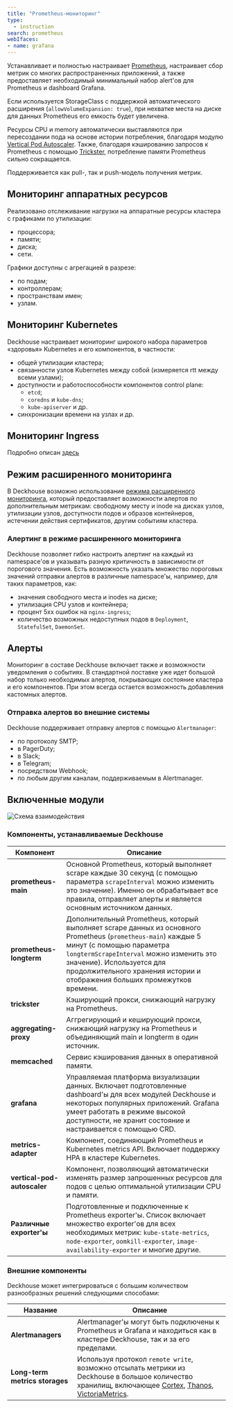 ```yaml
---
title: "Prometheus-мониторинг"
type:
  - instruction
search: prometheus
webIfaces:
- name: grafana
---
```


Устанавливает и полностью настраивает [Prometheus](https://prometheus.io/), настраивает сбор метрик со многих распространенных приложений, а также предоставляет необходимый минимальный набор alert'ов для Prometheus и dashboard Grafana.

Если используется StorageClass с поддержкой автоматического расширения (`allowVolumeExpansion: true`), при нехватке места на диске для данных Prometheus его емкость будет увеличена.

Ресурсы CPU и memory автоматически выставляются при пересоздании пода на основе истории потребления, благодаря модулю [Vertical Pod Autoscaler](../../modules/302-vertical-pod-autoscaler/). Также, благодаря кэшированию запросов к Prometheus с помощью [Trickster](https://github.com/trickstercache/trickster), потребление памяти Prometheus сильно сокращается.

Поддерживается как pull-, так и push-модель получения метрик.

## Мониторинг аппаратных ресурсов

Реализовано отслеживание нагрузки на аппаратные ресурсы кластера с графиками по утилизации:
- процессора;
- памяти;
- диска;
- сети.

Графики доступны с агрегацией в разрезе:
- по подам;
- контроллерам;
- пространствам имен;
- узлам.

## Мониторинг Kubernetes

Deckhouse настраивает мониторинг широкого набора параметров «здоровья» Kubernetes и его компонентов, в частности:
- общей утилизации кластера;
- связанности узлов Kubernetes между собой (измеряется rtt между всеми узлами);
- доступности и работоспособности компонентов control plane:
  - `etcd`;
  - `coredns` и `kube-dns`;
  - `kube-apiserver` и др.
- синхронизации времени на узлах и др.

## Мониторинг Ingress

Подробно описан [здесь](../../modules/402-ingress-nginx/#мониторинг-и-статистика)

## Режим расширенного мониторинга

В Deckhouse возможно использование [режима расширенного мониторинга](../340-extended-monitoring/), который предоставляет возможности алертов по дополнительным метрикам: свободному месту и inode на дисках узлов, утилизации узлов, доступности подов и образов контейнеров, истечении действия сертификатов, другим событиям кластера.

### Алертинг в режиме расширенного мониторинга

Deckhouse позволяет гибко настроить алертинг на каждый из namespace'ов и указывать разную критичность в зависимости от порогового значения. Есть возможность указать множество пороговых значений отправки алертов в различные namespace'ы, например, для таких параметров, как:
- значения свободного места и inodes на диске;
- утилизация CPU узлов и контейнера;
- процент 5xx ошибок на `nginx-ingress`;
- количество возможных недоступных подов в `Deployment`, `StatefulSet`, `DaemonSet`.

## Алерты

Мониторинг в составе Deckhouse включает также и возможности уведомления о событиях. В стандартной поставке уже идет большой набор только необходимых алертов, покрывающих состояние кластера и его компонентов. При этом всегда остается возможность добавления кастомных алертов.

### Отправка алертов во внешние системы

Deckhouse поддерживает отправку алертов с помощью `Alertmanager`:
- по протоколу SMTP;
- в PagerDuty;
- в Slack;
- в Telegram;
- посредством Webhook;
- по любым другим каналам, поддерживаемым в Alertmanager.

## Включенные модули

![Схема взаимодействия](../../images/300-prometheus/prometheus_monitoring_new.svg)

### Компоненты, устанавливаемые Deckhouse

| Компонент                   | Описание                                                                                                                                                                                                                                                                                        |
|-----------------------------|-------------------------------------------------------------------------------------------------------------------------------------------------------------------------------------------------------------------------------------------------------------------------------------------------|
| **prometheus-main**         | Основной Prometheus, который выполняет scrape каждые 30 секунд (с помощью параметра `scrapeInterval` можно изменить это значение). Именно он обрабатывает все правила, отправляет алерты и является основным источником данных.                                                                 |
| **prometheus-longterm**     | Дополнительный Prometheus, который выполняет scrape данных из основного Prometheus (`prometheus-main`) каждые 5 минут (с помощью параметра `longtermScrapeInterval` можно изменить это значение). Используется для продолжительного хранения истории и отображения больших промежутков времени. |
| **trickster**               | Кэширующий прокси, снижающий нагрузку на Prometheus.                                                                                                                                                                                                                                            |
| **aggregating-proxy**       | Аггрегирующий и кеширующий прокси, снижающий нагрузку на Prometheus и объединяющий main и longterm в один источник.                                                                                                                                                                             |
| **memcached**               | Сервис кэширования данных в оперативной памяти.                                                                                                                                                                                                                                                 |
| **grafana**                 | Управляемая платформа визуализации данных. Включает подготовленные dashboard'ы для всех модулей Deckhouse и некоторых популярных приложений. Grafana умеет работать в режиме высокой доступности, не хранит состояние и настраивается с помощью CRD.                                            |
| **metrics-adapter**         | Компонент, соединяющий Prometheus и Kubernetes metrics API. Включает поддержку HPA в кластере Kubernetes.                                                                                                                                                                                       |
| **vertical-pod-autoscaler** | Компонент, позволяющий автоматически изменять размер запрошенных ресурсов для подов с целью оптимальной утилизации CPU и памяти.                                                                                                                                                                |
| **Различные exporter'ы**    | Подготовленные и подключенные к Prometheus exporter'ы. Список включает множество exporter'ов для всех необходимых метрик: `kube-state-metrics`, `node-exporter`, `oomkill-exporter`, `image-availability-exporter` и многие другие.                                                             |


### Внешние компоненты

Deckhouse может интегрироваться с большим количеством разнообразных решений следующими способами:

| Название                       | Описание|
|--------------------------------|--------------------------------------------------------------------------|
| **Alertmanagers**              | Alertmanager'ы могут быть подключены к Prometheus и Grafana и находиться как в кластере Deckhouse, так и за его пределами.|
| **Long-term metrics storages** | Используя протокол `remote write`, возможно отсылать метрики из Deckhouse в большое количество хранилищ, включающее [Cortex](https://www.cortex.io/), [Thanos](https://thanos.io/), [VictoriaMetrics](https://victoriametrics.com/products/open-source/).|
